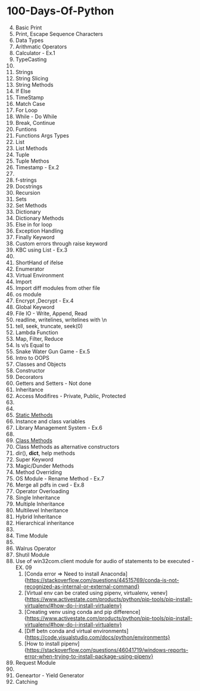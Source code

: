 # 100-Days-Of-Python

4. Basic Print
5. Print, Escape Sequence Characters
6. Data Types
7. Arithmatic Operators
8. Calculator - Ex.1
9. TypeCasting
10.
11. Strings
12. String Slicing
13. String Methods
14. If Else
15. TimeStamp
16. Match Case
17. For Loop
18. While - Do While
19. Break, Continue
20. Funtions
21. Functions Args Types
22. List
23. List Methods
24. Tuple
25. Tuple Methos
26. Timestamp - Ex.2
27.
28. f-strings
29. Docstrings
30. Recursion
31. Sets
32. Set Methods
33. Dictionary
34. Dictionary Methods
35. Else in for loop
36. Exception Handling
37. Finally Keyword
38. Custom errors through raise keyword
39. KBC using List - Ex.3
40.
41. ShortHand of ifelse
42. Enumerator
43. Virtual Environment
44. Import
45. Import diff modules from other file
46. os module
47. Encrypt ,Decrypt - Ex.4
48. Global Keyword
49. File IO - Write, Append, Read
50. readline, writelines, writelines with \n
51. tell, seek, truncate, seek(0)
52. Lambda Function
53. Map, Filter, Reduce
54. Is v/s Equal to
55. Snake Water Gun Game - Ex.5
56. Intro to OOPS
57. Classes and Objects
58. Constructor
59. Decorators
60. Getters and Setters - Not done
61. Inheritance
62. Access Modifires - Private, Public, Protected
63.
64.
65. [Static Methods](https://www.tutorialsteacher.com/python/staticmethod-decorator)
66. Instance and class variables
67. Library Management System - Ex.6
68.
69. [Class Methods](https://www.tutorialsteacher.com/python/classmethod-decorator)
70. Class Methods as alternative constructors
71. dir(), __dict__, help methods
72. Super Keyword
73. Magic/Dunder Methods
74. Method Overriding
75. OS Module - Rename Method - Ex.7
76. Merge all pdfs in cwd - Ex.8
77. Operator Overloading
78. Single Inheritance
79. Multiple Inheritance
80. Multilevel Inheritance
81. Hybrid Inheritance
82. Hierarchical inheritance
83.
84. Time Module
85.
86. Walrus Operator
87. Shutil Module
88. Use of win32com.client module for audio of statements to be executed  -  EX. 09
    1. [Conda error => Need to install Anaconda]{https://stackoverflow.com/questions/44515769/conda-is-not-recognized-as-internal-or-external-command}
    2. [Virtual env can be crated using pipenv, virtualenv, venev]{https://www.activestate.com/products/python/pip-tools/pip-install-virtualenv/#how-do-i-install-virtualenv}
    3. [Creating venv using conda and pip difference]{https://www.activestate.com/products/python/pip-tools/pip-install-virtualenv/#how-do-i-install-virtualenv}
    4. [Diff betn conda and virtual environments]{https://code.visualstudio.com/docs/python/environments}
    5. [How to install pipenv]{https://stackoverflow.com/questions/46041719/windows-reports-error-when-trying-to-install-package-using-pipenv}
89. Request Module
90.
91. Geneartor - Yield Generator
92. Catching
